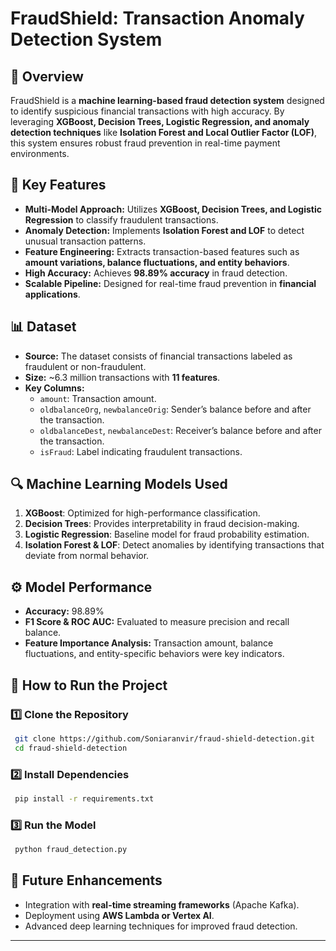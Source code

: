 # FraudShield: Transaction Anomaly Detection System

## 📌 Overview
FraudShield is a **machine learning-based fraud detection system** designed to identify suspicious financial transactions with high accuracy. By leveraging **XGBoost, Decision Trees, Logistic Regression, and anomaly detection techniques** like **Isolation Forest and Local Outlier Factor (LOF)**, this system ensures robust fraud prevention in real-time payment environments.

## 🚀 Key Features
- **Multi-Model Approach:** Utilizes **XGBoost, Decision Trees, and Logistic Regression** to classify fraudulent transactions.
- **Anomaly Detection:** Implements **Isolation Forest and LOF** to detect unusual transaction patterns.
- **Feature Engineering:** Extracts transaction-based features such as **amount variations, balance fluctuations, and entity behaviors**.
- **High Accuracy:** Achieves **98.89% accuracy** in fraud detection.
- **Scalable Pipeline:** Designed for real-time fraud prevention in **financial applications**.

## 📊 Dataset
- **Source:** The dataset consists of financial transactions labeled as fraudulent or non-fraudulent.
- **Size:** ~6.3 million transactions with **11 features**.
- **Key Columns:**
  - `amount`: Transaction amount.
  - `oldbalanceOrg`, `newbalanceOrig`: Sender’s balance before and after the transaction.
  - `oldbalanceDest`, `newbalanceDest`: Receiver’s balance before and after the transaction.
  - `isFraud`: Label indicating fraudulent transactions.

## 🔍 Machine Learning Models Used
1. **XGBoost**: Optimized for high-performance classification.
2. **Decision Trees**: Provides interpretability in fraud decision-making.
3. **Logistic Regression**: Baseline model for fraud probability estimation.
4. **Isolation Forest & LOF**: Detect anomalies by identifying transactions that deviate from normal behavior.

## ⚙️ Model Performance
- **Accuracy:** 98.89%
- **F1 Score & ROC AUC:** Evaluated to measure precision and recall balance.
- **Feature Importance Analysis:** Transaction amount, balance fluctuations, and entity-specific behaviors were key indicators.

## 📌 How to Run the Project
### 1️⃣ Clone the Repository
```bash
 git clone https://github.com/Soniaranvir/fraud-shield-detection.git
 cd fraud-shield-detection
```

### 2️⃣ Install Dependencies
```bash
 pip install -r requirements.txt
```

### 3️⃣ Run the Model
```python
 python fraud_detection.py
```

## 📌 Future Enhancements
- Integration with **real-time streaming frameworks** (Apache Kafka).
- Deployment using **AWS Lambda or Vertex AI**.
- Advanced deep learning techniques for improved fraud detection.

---

